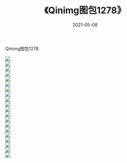 ﻿---
layout: post
title:  《Qinimg图包1278》
date:   2021-05-08
img: http://imgx.orgx.ga/Qinimg图包/Qinimg图包1278/000.jpg
categories: [美女, 清纯, 唯美]
---

Qinimg图包1278

 ![](http://imgx.orgx.ga/Qinimg图包/Qinimg图包1278/001.jpg) <br>![](http://imgx.orgx.ga/Qinimg图包/Qinimg图包1278/002.jpg) <br>![](http://imgx.orgx.ga/Qinimg图包/Qinimg图包1278/003.jpg) <br>![](http://imgx.orgx.ga/Qinimg图包/Qinimg图包1278/004.jpg) <br>![](http://imgx.orgx.ga/Qinimg图包/Qinimg图包1278/005.jpg) <br>![](http://imgx.orgx.ga/Qinimg图包/Qinimg图包1278/006.jpg) <br>![](http://imgx.orgx.ga/Qinimg图包/Qinimg图包1278/007.jpg) <br>![](http://imgx.orgx.ga/Qinimg图包/Qinimg图包1278/008.jpg) <br>![](http://imgx.orgx.ga/Qinimg图包/Qinimg图包1278/009.jpg) <br>![](http://imgx.orgx.ga/Qinimg图包/Qinimg图包1278/010.jpg) <br>![](http://imgx.orgx.ga/Qinimg图包/Qinimg图包1278/011.jpg) <br>![](http://imgx.orgx.ga/Qinimg图包/Qinimg图包1278/012.jpg) <br>![](http://imgx.orgx.ga/Qinimg图包/Qinimg图包1278/013.jpg) <br>![](http://imgx.orgx.ga/Qinimg图包/Qinimg图包1278/014.jpg) <br>![](http://imgx.orgx.ga/Qinimg图包/Qinimg图包1278/015.jpg) <br>![](http://imgx.orgx.ga/Qinimg图包/Qinimg图包1278/016.jpg) <br>![](http://imgx.orgx.ga/Qinimg图包/Qinimg图包1278/017.jpg) <br>![](http://imgx.orgx.ga/Qinimg图包/Qinimg图包1278/018.jpg) <br>![](http://imgx.orgx.ga/Qinimg图包/Qinimg图包1278/019.jpg) <br>![](http://imgx.orgx.ga/Qinimg图包/Qinimg图包1278/020.jpg) <br>
